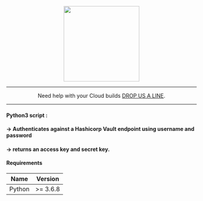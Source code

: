 <p align="center">
  <a href="https://www.cloud42.io/" target="_blank" rel="Homepage">
  <img width="200" height="200" src="https://www.cloud42.io/wp-content/uploads/2020/01/transparent_small.png">
  </a>
</p>

---
<p align="center">Need help with your Cloud builds <a href="https://www.cloud42.io/contact/" target="_blank" rel="ContactUS"> DROP US A LINE</a>.</p>

---
#### Python3 script :
####     -> Authenticates against a Hashicorp Vault endpoint using username and password 
####     -> returns an access key and secret key.

#### Requirements

| Name | Version |
|------|---------|
| Python | >= 3.6.8 |

